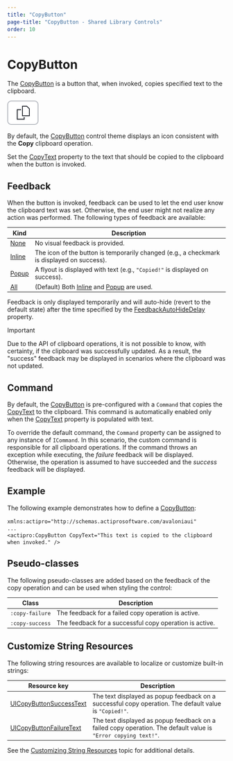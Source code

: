 ```yaml
---
title: "CopyButton"
page-title: "CopyButton - Shared Library Controls"
order: 10
---
```

# CopyButton

The [CopyButton](xref:@ActiproUIRoot.Controls.CopyButton) is a button that, when invoked, copies specified text to the clipboard.

![Screenshot](../images/copybutton-200%.png)

By default, the [CopyButton](xref:@ActiproUIRoot.Controls.CopyButton) control theme displays an icon consistent with the **Copy** clipboard operation.

Set the [CopyText](xref:@ActiproUIRoot.Controls.CopyButton.CopyText) property to the text that should be copied to the clipboard when the button is invoked.

## Feedback

When the button is invoked, feedback can be used to let the end user know the clipboard text was set. Otherwise, the end user might not realize any action was performed.  The following types of feedback are available:

| Kind | Description |
|-----|-----|
| [None](xref:@ActiproUIRoot.Controls.CopyButtonFeedbackKind.None) | No visual feedback is provided. |
| [Inline](xref:@ActiproUIRoot.Controls.CopyButtonFeedbackKind.Inline) | The icon of the button is temporarily changed (e.g., a checkmark is displayed on success).  |
| [Popup](xref:@ActiproUIRoot.Controls.CopyButtonFeedbackKind.Popup) | A flyout is displayed with text (e.g., `"Copied!"` is displayed on success). |
| [All](xref:@ActiproUIRoot.Controls.CopyButtonFeedbackKind.All) | (Default) Both [Inline](xref:@ActiproUIRoot.Controls.CopyButtonFeedbackKind.Inline) and [Popup](xref:@ActiproUIRoot.Controls.CopyButtonFeedbackKind.Popup) are used. |

Feedback is only displayed temporarily and will auto-hide (revert to the default state) after the time specified by the [FeedbackAutoHideDelay](xref:@ActiproUIRoot.Controls.CopyButton.FeedbackAutoHideDelay) property.

> [!IMPORTANT]
> Due to the API of clipboard operations, it is not possible to know, with certainty, if the clipboard was successfully updated.  As a result, the "success" feedback may be displayed in scenarios where the clipboard was not updated.

## Command

By default, the [CopyButton](xref:@ActiproUIRoot.Controls.CopyButton) is pre-configured with a `Command` that copies the [CopyText](xref:@ActiproUIRoot.Controls.CopyButton.CopyText) to the clipboard. This command is automatically enabled only when the [CopyText](xref:@ActiproUIRoot.Controls.CopyButton.CopyText) property is populated with text.

To override the default command, the `Command` property can be assigned to any instance of `ICommand`.  In this scenario, the custom command is responsible for all clipboard operations. If the command throws an exception while executing, the *failure* feedback will be displayed. Otherwise, the operation is assumed to have succeeded and the *success* feedback will be displayed.

## Example

The following example demonstrates how to define a [CopyButton](xref:@ActiproUIRoot.Controls.CopyButton):

```xaml
xmlns:actipro="http://schemas.actiprosoftware.com/avaloniaui"
...
<actipro:CopyButton CopyText="This text is copied to the clipboard when invoked." />
```

## Pseudo-classes

The following pseudo-classes are added based on the feedback of the copy operation and can be used when styling the control:

| Class | Description |
|-----|-----|
| `:copy-failure` | The feedback for a failed copy operation is active. |
| `:copy-success` | The feedback for a successful copy operation is active. |

## Customize String Resources

The following string resources are available to localize or customize built-in strings:

| Resource key | Description |
|-----|-----|
| [UICopyButtonSuccessText](xref:ActiproSoftware.Properties.Shared.SRName.UICopyButtonSuccessText) | The text displayed as popup feedback on a successful copy operation. The default value is `"Copied!"`. |
| [UICopyButtonFailureText](xref:ActiproSoftware.Properties.Shared.SRName.UICopyButtonFailureText) | The text displayed as popup feedback on a failed copy operation. The default value is `"Error copying text!"`. |

See the [Customizing String Resources](../../customizing-string-resources.md) topic for additional details.